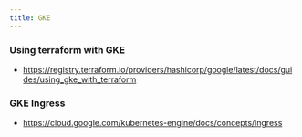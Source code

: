 ```yaml
---
title: GKE
---
```


### Using terraform with GKE

- https://registry.terraform.io/providers/hashicorp/google/latest/docs/guides/using_gke_with_terraform


### GKE Ingress

- https://cloud.google.com/kubernetes-engine/docs/concepts/ingress

